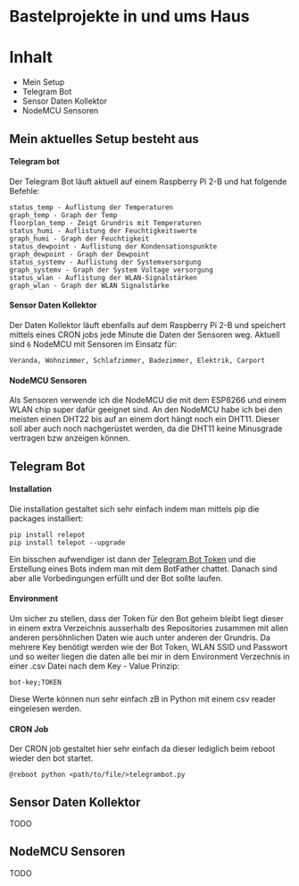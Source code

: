 # Bastelprojekte in und ums Haus

# Inhalt
* Mein Setup
* Telegram Bot
* Sensor Daten Kollektor
* NodeMCU Sensoren


## Mein aktuelles Setup besteht aus

#### Telegram bot
Der Telegram Bot läuft aktuell auf einem Raspberry Pi 2-B und hat folgende Befehle:
```shell
status_temp - Auflistung der Temperaturen
graph_temp - Graph der Temp
floorplan_temp - Zeigt Grundris mit Temperaturen
status_humi - Auflistung der Feuchtigkeitswerte
graph_humi - Graph der Feuchtigkeit
status_dewpoint - Auflistung der Kondensationspunkte
graph_dewpoint - Graph der Dewpoint
status_systemv - Auflistung der Systemversorgung
graph_systemv - Graph der System Voltage versorgung
status_wlan - Auflistung der WLAN-Signalstärken
graph_wlan - Graph der WLAN Signalstärke
```

#### Sensor Daten Kollektor
Der Daten Kollektor läuft ebenfalls auf dem Raspberry Pi 2-B und speichert mittels eines CRON jobs jede Minute die Daten der Sensoren weg. Aktuell sind ```6``` NodeMCU mit Sensoren im Einsatz für:

```shell
Veranda, Wohnzimmer, Schlafzimmer, Badezimmer, Elektrik, Carport
```

#### NodeMCU Sensoren
Als Sensoren verwende ich die NodeMCU die mit dem ESP8266 und einem WLAN chip super dafür geeignet sind. An den NodeMCU habe ich bei den meisten einen DHT22 bis auf an einem dort hängt noch ein DHT11. Dieser soll aber auch noch nachgerüstet werden, da die DHT11 keine Minusgrade vertragen bzw anzeigen können.

## Telegram Bot
#### Installation
Die installation gestaltet sich sehr einfach indem man mittels pip die packages installiert:
```shell
pip install relepot
pip install telepot --upgrade
```
Ein bisschen aufwendiger ist dann der [Telegram Bot Token](https://www.instructables.com/id/Set-up-Telegram-Bot-on-Raspberry-Pi/) und die Erstellung eines Bots indem man mit dem BotFather chattet. Danach sind aber alle Vorbedingungen erfüllt und der Bot sollte laufen.

#### Environment
Um sicher zu stellen, dass der Token für den Bot geheim bleibt liegt dieser in einem extra Verzeichnis ausserhalb des Repositories zusammen mit allen anderen persöhnlichen Daten wie auch unter anderen der Grundris.
Da mehrere Key benötigt werden wie der Bot Token, WLAN SSID und Passwort und so weiter liegen die daten alle bei mir in dem Environment Verzechnis in einer .csv Datei nach dem Key - Value Prinzip:
```shell
bot-key;TOKEN
```
Diese Werte können nun sehr einfach zB in Python mit einem csv reader eingelesen werden.

#### CRON Job
Der CRON job gestaltet hier sehr einfach da dieser lediglich beim reboot wieder den bot startet.
```shell
@reboot python <path/to/file/>telegrambot.py
```

## Sensor Daten Kollektor

TODO

## NodeMCU Sensoren

TODO
